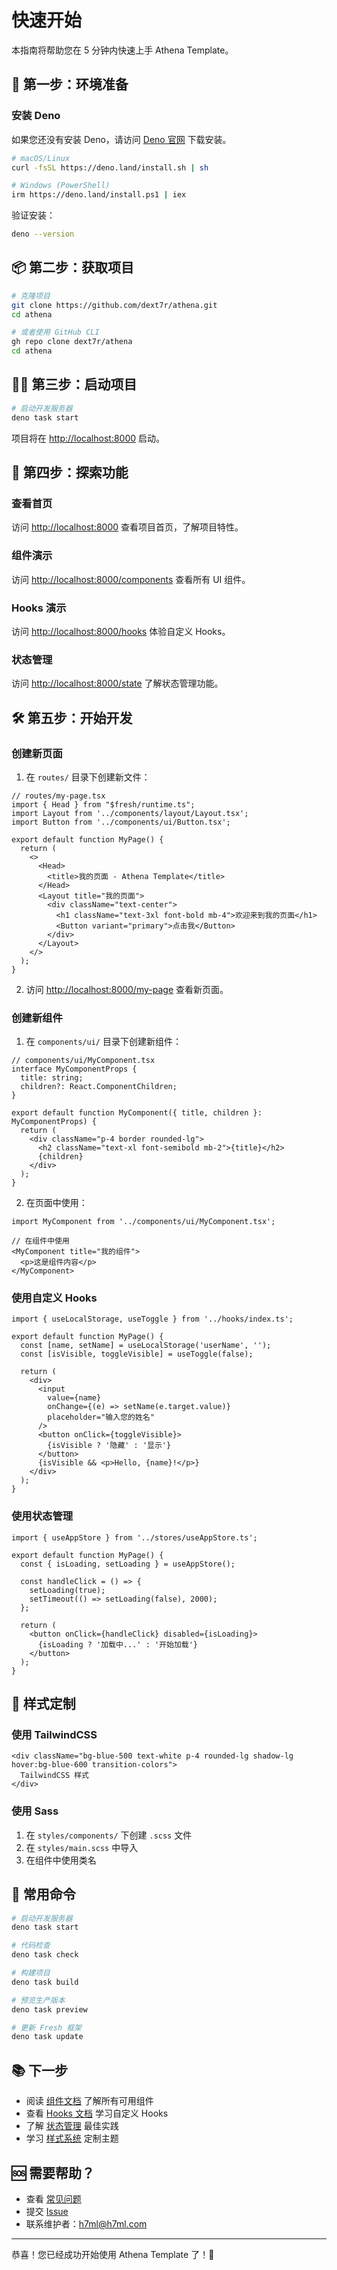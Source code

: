 # 快速开始

本指南将帮助您在 5 分钟内快速上手 Athena Template。

## 🚀 第一步：环境准备

### 安装 Deno

如果您还没有安装 Deno，请访问 [Deno 官网](https://deno.land/) 下载安装。

```bash
# macOS/Linux
curl -fsSL https://deno.land/install.sh | sh

# Windows (PowerShell)
irm https://deno.land/install.ps1 | iex
```

验证安装：
```bash
deno --version
```

## 📦 第二步：获取项目

```bash
# 克隆项目
git clone https://github.com/dext7r/athena.git
cd athena

# 或者使用 GitHub CLI
gh repo clone dext7r/athena
cd athena
```

## 🏃‍♂️ 第三步：启动项目

```bash
# 启动开发服务器
deno task start
```

项目将在 [http://localhost:8000](http://localhost:8000) 启动。

## 🎯 第四步：探索功能

### 查看首页
访问 [http://localhost:8000](http://localhost:8000) 查看项目首页，了解项目特性。

### 组件演示
访问 [http://localhost:8000/components](http://localhost:8000/components) 查看所有 UI 组件。

### Hooks 演示
访问 [http://localhost:8000/hooks](http://localhost:8000/hooks) 体验自定义 Hooks。

### 状态管理
访问 [http://localhost:8000/state](http://localhost:8000/state) 了解状态管理功能。

## 🛠️ 第五步：开始开发

### 创建新页面

1. 在 `routes/` 目录下创建新文件：

```tsx
// routes/my-page.tsx
import { Head } from "$fresh/runtime.ts";
import Layout from '../components/layout/Layout.tsx';
import Button from '../components/ui/Button.tsx';

export default function MyPage() {
  return (
    <>
      <Head>
        <title>我的页面 - Athena Template</title>
      </Head>
      <Layout title="我的页面">
        <div className="text-center">
          <h1 className="text-3xl font-bold mb-4">欢迎来到我的页面</h1>
          <Button variant="primary">点击我</Button>
        </div>
      </Layout>
    </>
  );
}
```

2. 访问 [http://localhost:8000/my-page](http://localhost:8000/my-page) 查看新页面。

### 创建新组件

1. 在 `components/ui/` 目录下创建新组件：

```tsx
// components/ui/MyComponent.tsx
interface MyComponentProps {
  title: string;
  children?: React.ComponentChildren;
}

export default function MyComponent({ title, children }: MyComponentProps) {
  return (
    <div className="p-4 border rounded-lg">
      <h2 className="text-xl font-semibold mb-2">{title}</h2>
      {children}
    </div>
  );
}
```

2. 在页面中使用：

```tsx
import MyComponent from '../components/ui/MyComponent.tsx';

// 在组件中使用
<MyComponent title="我的组件">
  <p>这是组件内容</p>
</MyComponent>
```

### 使用自定义 Hooks

```tsx
import { useLocalStorage, useToggle } from '../hooks/index.ts';

export default function MyPage() {
  const [name, setName] = useLocalStorage('userName', '');
  const [isVisible, toggleVisible] = useToggle(false);

  return (
    <div>
      <input 
        value={name} 
        onChange={(e) => setName(e.target.value)}
        placeholder="输入您的姓名"
      />
      <button onClick={toggleVisible}>
        {isVisible ? '隐藏' : '显示'}
      </button>
      {isVisible && <p>Hello, {name}!</p>}
    </div>
  );
}
```

### 使用状态管理

```tsx
import { useAppStore } from '../stores/useAppStore.ts';

export default function MyPage() {
  const { isLoading, setLoading } = useAppStore();

  const handleClick = () => {
    setLoading(true);
    setTimeout(() => setLoading(false), 2000);
  };

  return (
    <button onClick={handleClick} disabled={isLoading}>
      {isLoading ? '加载中...' : '开始加载'}
    </button>
  );
}
```

## 🎨 样式定制

### 使用 TailwindCSS

```tsx
<div className="bg-blue-500 text-white p-4 rounded-lg shadow-lg hover:bg-blue-600 transition-colors">
  TailwindCSS 样式
</div>
```

### 使用 Sass

1. 在 `styles/components/` 下创建 `.scss` 文件
2. 在 `styles/main.scss` 中导入
3. 在组件中使用类名

## 🔧 常用命令

```bash
# 启动开发服务器
deno task start

# 代码检查
deno task check

# 构建项目
deno task build

# 预览生产版本
deno task preview

# 更新 Fresh 框架
deno task update
```

## 📚 下一步

- 阅读 [组件文档](components/README.md) 了解所有可用组件
- 查看 [Hooks 文档](hooks/README.md) 学习自定义 Hooks
- 了解 [状态管理](state-management/zustand.md) 最佳实践
- 学习 [样式系统](styling/theming.md) 定制主题

## 🆘 需要帮助？

- 查看 [常见问题](faq.md)
- 提交 [Issue](https://github.com/dext7r/athena/issues)
- 联系维护者：h7ml@h7ml.com

---

恭喜！您已经成功开始使用 Athena Template 了！🎉
